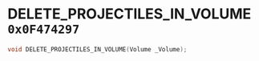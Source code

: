 # DELETE_PROJECTILES_IN_VOLUME `0x0F474297`

```cpp
void DELETE_PROJECTILES_IN_VOLUME(Volume _Volume);
```